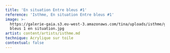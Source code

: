 ```yaml
---
title: 'En situation Entre bleus #1'
reference: 'Isthme, En situation Entre bleus #1'
image: >-
  https://galerie-gaia.s3.eu-west-3.amazonaws.com/tina/uploads/isthme/galerie-gaia-isthme-entre
  bleus 1 en situation.jpg
artist: content/artists/isthme.md
technique: Acrylique sur toile
contextual: false
---
```


